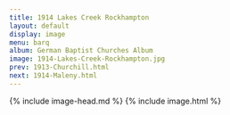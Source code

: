 ```yaml
---
title: 1914 Lakes Creek Rockhampton
layout: default
display: image
menu: barq
album: German Baptist Churches Album
image: 1914-Lakes-Creek-Rockhampton.jpg
prev: 1913-Churchill.html
next: 1914-Maleny.html
---
```

{% include image-head.md %}
{% include image.html %}